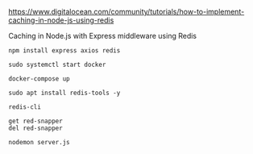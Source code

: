 https://www.digitalocean.com/community/tutorials/how-to-implement-caching-in-node-js-using-redis

Caching in Node.js with Express middleware using Redis

`npm install express axios redis`  

`sudo systemctl start docker`

`docker-compose up`

`sudo apt install redis-tools -y`  

`redis-cli`  

`get red-snapper`  
`del red-snapper`  

`nodemon server.js`  